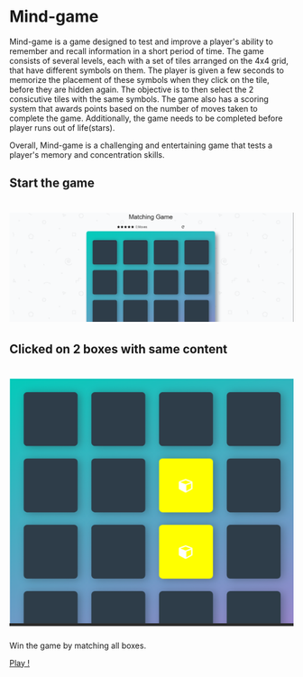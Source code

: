 # Mind-game

Mind-game is a game designed to test and improve a player's ability to remember and recall information in a short period of time. The game consists of several levels, each with a set of tiles arranged on the 4x4 grid, that have different symbols on them. The player is given a few seconds to memorize the placement of these symbols when they click on the tile, before they are hidden again. The objective is to then select the 2 consicutive tiles with the same symbols. The game also has a scoring system that awards points based on the number of moves taken to complete the game. Additionally, the game needs to be completed before player runs out of life(stars).

Overall, Mind-game is a challenging and entertaining game that tests a player's memory and concentration skills.


## Start the game
# [![Game-Start](/img/start.PNG)](https://github.com/jaypsofteng/Mind-Game.git)
  
## Clicked on 2 boxes with same content
# [![Game-Match](/img/match.PNG)](https://github.com/jaypsofteng/Mind-Game.git)


Win the game by matching all boxes. 

[Play !](https://jaypsofteng.github.io/Mind-Game/)
